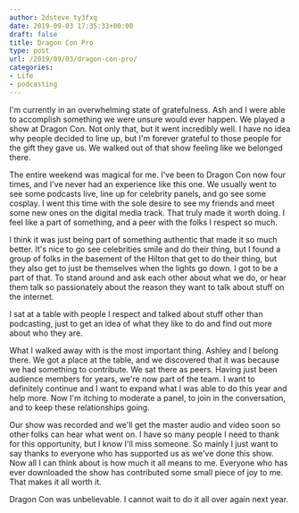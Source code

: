```yaml
---
author: 2dsteve_ty3fxq
date: 2019-09-03 17:35:33+00:00
draft: false
title: Dragon Con Pro
type: post
url: /2019/09/03/dragon-con-pro/
categories:
- Life
- podcasting
---
```





I'm currently in an overwhelming state of gratefulness. Ash and I were able to accomplish something we were unsure would ever happen. We played a show at Dragon Con. Not only that, but it went incredibly well. I have no idea why people decided to line up, but I'm forever grateful to those people for the gift they gave us. We walked out of that show feeling like we belonged there. 







The entire weekend was magical for me. I've been to Dragon Con now four times, and I've never had an experience like this one. We usually went to see some podcasts live, line up for celebrity panels, and go see some cosplay. I went this time with the sole desire to see my friends and meet some new ones on the digital media track. That truly made it worth doing. I feel like a part of something, and a peer with the folks I respect so much.







I think it was just being part of something authentic that made it so much better. It's nice to go see celebrities smile and do their thing, but I found a group of folks in the basement of the Hilton that get to do their thing, but they also get to just be themselves when the lights go down. I got to be a part of that. To stand around and ask each other about what we do, or hear them talk so passionately about the reason they want to talk about stuff on the internet. 







I sat at a table with people I respect and talked about stuff other than podcasting, just to get an idea of what they like to do and find out more about who they are. 







What I walked away with is the most important thing. Ashley and I belong there. We got a place at the table, and we discovered that it was because we had something to contribute. We sat there as peers. Having just been audience members for years, we're now part of the team. I want to definitely continue and I want to expand what I was able to do this year and help more. Now I'm itching to moderate a panel, to join in the conversation, and to keep these relationships going.







Our show was recorded and we'll get the master audio and video soon so other folks can hear what went on. I have so many people I need to thank for this opportunity, but I know I'll miss someone. So mainly I just want to say thanks to everyone who has supported us as we've done this show. Now all I can think about is how much it all means to me. Everyone who has ever downloaded the show has contributed some small piece of joy to me. That makes it all worth it.







Dragon Con was unbelievable. I cannot wait to do it all over again next year.



